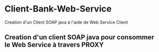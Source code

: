 # Client-Bank-Web-Service
Creation d'un Client SOAP java à l'aide de Web Service Client
## Creation d'un client SOAP java pour consommer le Web Service à travers PROXY 
